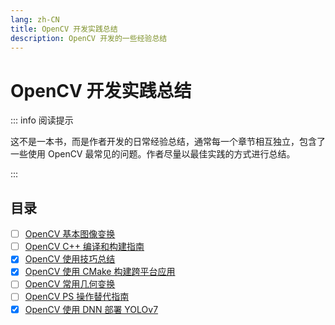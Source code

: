 ```yaml
---
lang: zh-CN
title: OpenCV 开发实践总结
description: OpenCV 开发的一些经验总结
---
```


# OpenCV 开发实践总结

::: info 阅读提示

这不是一本书，而是作者开发的日常经验总结，通常每一个章节相互独立，包含了一些使用 OpenCV 最常见的问题。作者尽量以最佳实践的方式进行总结。

:::

## 目录

- [ ] [OpenCV 基本图像变换](./basic-image-transform/)
- [ ] [OpenCV C++ 编译和构建指南](./complie-and-build-guide/)
- [x] [OpenCV 使用技巧总结](./skills-in-use/)
- [x] [OpenCV 使用 CMake 构建跨平台应用](./use-cmake-build-project/)
- [ ] [OpenCV 常用几何变换](./common-geo-transform/)
- [ ] [OpenCV PS 操作替代指南](./ps-operator-alternative-guide/)
- [x] [OpenCV 使用 DNN 部署 YOLOv7](./dnn-deploy-yolov7/)
